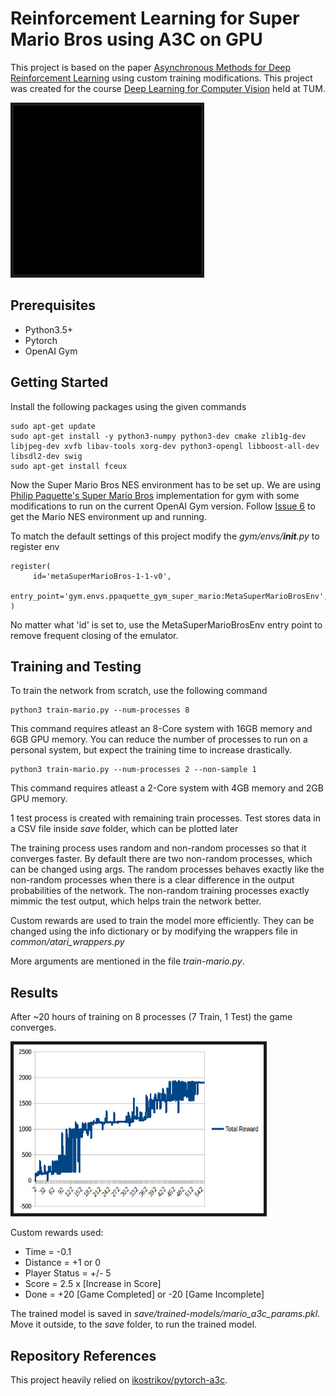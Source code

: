 # Reinforcement Learning for Super Mario Bros using A3C on GPU

This project is based on the paper [Asynchronous Methods for Deep Reinforcement Learning](https://arxiv.org/abs/1602.01783) using custom training modifications. This project was created for the course [Deep Learning for Computer Vision](https://vision.in.tum.de/teaching/ws2017/dl4cv) held at TUM.


<img src="video/mario-level1.gif" width="300" height="270" border="5">    


## Prerequisites
- Python3.5+
- Pytorch
- OpenAI Gym

## Getting Started
Install the following packages using the given commands
```
sudo apt-get update
sudo apt-get install -y python3-numpy python3-dev cmake zlib1g-dev libjpeg-dev xvfb libav-tools xorg-dev python3-opengl libboost-all-dev libsdl2-dev swig
sudo apt-get install fceux
```

Now the Super Mario Bros NES environment has to be set up. We are using [Philip Paquette's Super Mario Bros](https://github.com/ppaquette/gym-super-mario) implementation for gym with some modifications to run on the current OpenAI Gym version.
Follow [Issue 6](https://github.com/ppaquette/gym-super-mario/issues/6) to get the Mario NES environment up and running.

To match the default settings of this project modify the *gym/envs/__init__.py* to register env
```
register(
     id='metaSuperMarioBros-1-1-v0',
     entry_point='gym.envs.ppaquette_gym_super_mario:MetaSuperMarioBrosEnv',
)
```
No matter what 'id' is set to, use the MetaSuperMarioBrosEnv entry point to remove frequent closing of the emulator.

## Training and Testing
To train the network from scratch, use the following command
```
python3 train-mario.py --num-processes 8
```

This command requires atleast an 8-Core system with 16GB memory and 6GB GPU memory.
You can reduce the number of processes to run on a personal system, but expect the training time to increase drastically.
```
python3 train-mario.py --num-processes 2 --non-sample 1
```

This command requires atleast a 2-Core system with 4GB memory and 2GB GPU memory.

1 test process is created with remaining train processes. Test stores data in a CSV file inside *save* folder, which can be plotted later

The training process uses random and non-random processes so that it converges faster. By default there are two non-random processes, which can be changed using args.
The random processes behaves exactly like the non-random processes when there is a clear difference in the output probabilities of the network. The non-random training processes exactly mimmic the test output, which helps train the network better.

Custom rewards are used to train the model more efficiently. They can be changed using the info dictionary or by modifying the wrappers file in *common/atari_wrappers.py*

More arguments are mentioned in the file *train-mario.py*.

## Results
After ~20 hours of training on 8 processes (7 Train, 1 Test) the game converges.

<img src="graphs/mario_train.jpeg" width="400" height="270"  border="5">

Custom rewards used:
- Time = -0.1
- Distance = +1 or 0 
- Player Status = +/- 5
- Score = 2.5 x [Increase in Score]
- Done = +20 [Game Completed] or -20 [Game Incomplete]

The trained model is saved in *save/trained-models/mario_a3c_params.pkl*. Move it outside, to the *save* folder, to run the trained model.

## Repository References
This project heavily relied on [ikostrikov/pytorch-a3c](https://github.com/ikostrikov/pytorch-a3c).


